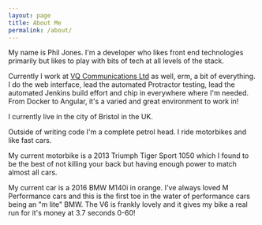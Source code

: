 ```yaml
---
layout: page
title: About Me
permalink: /about/
---
```


My name is Phil Jones. I'm a developer who likes front end technologies primarily but likes to play with bits of tech at all levels of the stack.

Currently I work at [VQ Communications Ltd](https://www.vqcomms.com) as well, erm, a bit of everything. I do the web interface, lead the automated Protractor testing, lead the automated Jenkins build effort and chip in everywhere where I'm needed. From Docker to Angular, it's a varied and great environment to work in!

I currently live in the city of Bristol in the UK.

Outside of writing code I'm a complete petrol head. I ride motorbikes and like fast cars.

My current motorbike is a 2013 Triumph Tiger Sport 1050 which I found to be the best of not killing your back but having enough power to match almost all cars.

My current car is a 2016 BMW M140i in orange. I've always loved M Performance cars and this is the first toe in the water of performance cars being an "m lite" BMW. The V6 is frankly lovely and it gives my bike a real run for it's money at 3.7 seconds 0-60!

